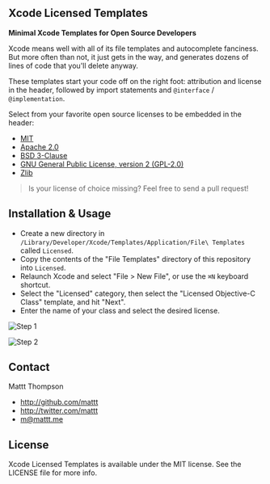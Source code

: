Xcode Licensed Templates
------------------------

**Minimal Xcode Templates for Open Source Developers**

Xcode means well with all of its file templates and autocomplete fanciness. But more often than not, it just gets in the way, and generates dozens of lines of code that you'll delete anyway. 

These templates start your code off on the right foot: attribution and license in the header, followed by import statements and `@interface` / `@implementation`.

Select from your favorite open source licenses to be embedded in the header:

- [MIT](http://opensource.org/licenses/mit-license)
- [Apache 2.0](http://opensource.org/licenses/Apache-2.0)
- [BSD 3-Clause](http://opensource.org/licenses/BSD-3-Clause)
- [GNU General Public License, version 2 (GPL-2.0)](http://opensource.org/licenses/GPL-2.0)
- [Zlib](http://opensource.org/licenses/Zlib)

> Is your license of choice missing? Feel free to send a pull request!

## Installation & Usage

- Create a new directory in `/Library/Developer/Xcode/Templates/Application/File\ Templates` called `Licensed`.
- Copy the contents of the "File Templates" directory of this repository into `Licensed`. 
- Relaunch Xcode and select "File > New File", or use the `⌘N` keyboard shortcut.
- Select the "Licensed" category, then select the "Licensed Objective-C Class" template, and hit "Next".
- Enter the name of your class and select the desired license.

![Step 1](https://raw.github.com/mattt/Xcode-Licensed-Templates/screenshots/xcode-template-step-1.png)

![Step 2](https://raw.github.com/mattt/Xcode-Licensed-Templates/screenshots/xcode-template-step-2.png)


## Contact

Mattt Thompson

- http://github.com/mattt
- http://twitter.com/mattt
- m@mattt.me

## License

Xcode Licensed Templates is available under the MIT license. See the LICENSE file for more info.

